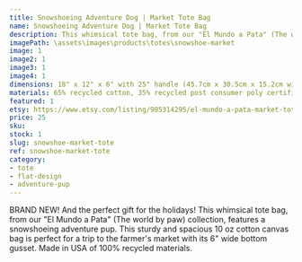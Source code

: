 ```yaml
---
title: Snowshoeing Adventure Dog | Market Tote Bag
name: Snowshoeing Adventure Dog | Market Tote Bag
description: This whimsical tote bag, from our "El Mundo a Pata" (The world by paw) collection, features a snowshoeing adventure pup. This sturdy and spacious 10 oz cotton canvas bag is perfect for a trip to the farmer's market with its 6" wide bottom gusset.
imagePath: \assets\images\products\totes\snowshoe-market
image: 1
image2: 1
image3: 1
image4: 1
dimensions: 18" x 12" x 6" with 25" handle (45.7cm x 30.5cm x 15.2cm with 63.5cm handle)
materials: 65% recycled cotton, 35% recycled post consumer poly certified
featured: 1
etsy: https://www.etsy.com/listing/905314295/el-mundo-a-pata-market-tote-bag
price: 25
sku:
stock: 1
slug: snowshoe-market-tote
ref: snowshoe-market-tote
category:
- tote
- flat-design
- adventure-pup
---
```

BRAND NEW! And the perfect gift for the holidays! This whimsical tote bag, from our "El Mundo a Pata" (The world by paw) collection, features a snowshoeing adventure pup. This sturdy and spacious 10 oz cotton canvas bag is perfect for a trip to the farmer's market with its 6" wide bottom gusset. Made in USA of 100% recycled materials.
